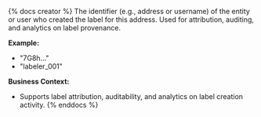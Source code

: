 {% docs creator %}
The identifier (e.g., address or username) of the entity or user who created the label for this address. Used for attribution, auditing, and analytics on label provenance.

**Example:**
- "7G8h..."
- "labeler_001"

**Business Context:**
- Supports label attribution, auditability, and analytics on label creation activity.
{% enddocs %} 
